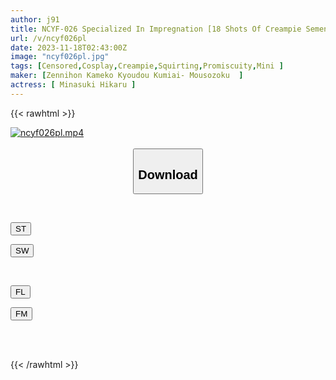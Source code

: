 ```yaml
---
author: j91
title: NCYF-026 Specialized In Impregnation [18 Shots Of Creampie Semen] A Super Fairy-class Minimum 140 Cm Smooth Beautiful Girl Layer [will Definitely Make You Pregnant] A Creepy Old Middle-aged Man's Big Dick Is Continuously Inserted Into A Small Crack 6P Big Orgy SEX 2-feature SP
url: /v/ncyf026pl
date: 2023-11-18T02:43:00Z
image: "ncyf026pl.jpg"
tags: [Censored,Cosplay,Creampie,Squirting,Promiscuity,Mini ]
maker: [Zennihon Kameko Kyoudou Kumiai- Mousozoku  ]
actress: [ Minasuki Hikaru ]
---
```



{{< rawhtml >}}

<div class="video" data-videoid="d8P2gaZmv6c1w8">
    <a href="javascript:;">
        <img src="/v/ncyf026pl/ncyf026pl.jpg" width="WIDTH" height="HEIGHT" alt="ncyf026pl.mp4" loading="lazy">
    </a>
</div>

<script type="text/javascript" src="https://j91.asia/asset/on-demand-st.js"></script>

<br>
  <link rel="stylesheet" href="https://j91.asia/asset/bs5.css">
  
  <center>
  <button class="btn btn-primary" type="button" data-bs-toggle="collapse" data-bs-target=".multi-collapse" aria-expanded="false" aria-controls="multiCollapseExample1 multiCollapseExample2"><h2>Download</h2></button></center>
</p>
<div class="row">
  <div class="col">
    <div class="collapse multi-collapse" id="multiCollapseExample1">
      <div class="card card-body">
	      	      <br>
<div class="buttons">  
<p><a href="https://streamtape.to/v/d8P2gaZmv6c1w8" target="_blank"><button class="btn-hover color-3"><i class="fa fa-download"></i> ST</button></a></p>
<p><a href="https://flaswish.com/42vhqaenefwc" target="_blank"><button class="btn-hover color-2"><i class="fa fa-download"></i> SW</button></a></p></div>
    </div>
  </div>
</div>
  <div class="col">
    <div class="collapse multi-collapse" id="multiCollapseExample2">
      <div class="card card-body">
	      <br>
<div class="buttons">
<p><a href="https://filelions.site/f/cqpxz5b4ihlk" target="_blank"><button class="btn-hover color-9"><i class="fa fa-download"></i> FL</button></a></p>
<p><a href="https://filemoon.sx/d/6wh118w8l3p0/ncyf-026" target="_blank"><button class="btn-hover color-8"><i class="fa fa-download"></i> FM</button></a></p></div>
<br><br>
      </div>
    </div>
  </div>
</div>

{{< /rawhtml >}}